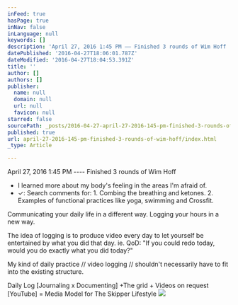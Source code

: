 ```yaml
---
inFeed: true
hasPage: true
inNav: false
inLanguage: null
keywords: []
description: 'April 27, 2016 1:45 PM –– Finished 3 rounds of Wim Hoff '
datePublished: '2016-04-27T18:06:01.787Z'
dateModified: '2016-04-27T18:04:53.391Z'
title: ''
author: []
authors: []
publisher:
  name: null
  domain: null
  url: null
  favicon: null
starred: false
sourcePath: _posts/2016-04-27-april-27-2016-145-pm-finished-3-rounds-of-wim-hoff.md
published: true
url: april-27-2016-145-pm-finished-3-rounds-of-wim-hoff/index.html
_type: Article

---
```

April 27, 2016 1:45 PM ---- Finished 3 rounds of Wim Hoff 

* I learned more about my body's feeling in the areas I'm afraid of. 
* ✓: Search comments for: 1\. Combing the breathing and ketones. 2\. Examples of functional practices like yoga, swimming and Crossfit. 

Communicating your daily life in a different way. Logging your hours in a new way. 

The idea of logging is to produce video every day to let yourself be entertained by what you did that day. ie. QoD: "If you could redo today, would you do exactly what you did today?" 

My kind of daily practice // video logging // shouldn't necessarily have to fit into the existing structure. 

Daily Log \[Journaling x Documenting\] +The grid + Videos on request \[YouTube\] = Media Model for The Skipper Lifestyle ![](https://the-grid-user-content.s3-us-west-2.amazonaws.com/7e58c7c9-fe04-4074-b96a-d5cecc39e874.png)